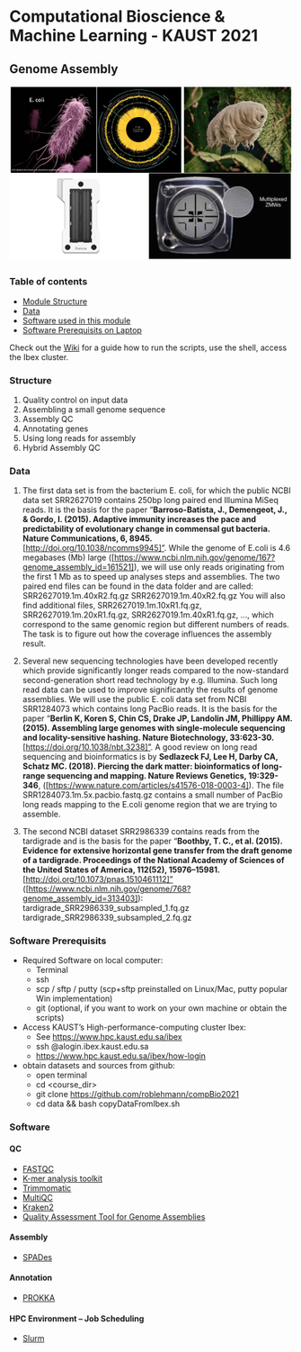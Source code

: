 # Computational Bioscience & Machine Learning - KAUST 2021
## Genome Assembly
![Genome Assembly Workshop](/img/genomicsWSimg.png?raw=true)

### Table of contents
  * [Module Structure](https://github.com/roblehmann/compBio2021#structure)
  * [Data](https://github.com/roblehmann/compBio2021#data)
  * [Software used in this module](https://github.com/roblehmann/compBio2021#software)
  * [Software Prerequisits on Laptop](https://github.com/roblehmann/compBio2021#software-prerequisits)

  Check out the [Wiki](https://github.com/roblehmann/compBio2021/wiki) for a guide how to run the scripts, use the shell, access the Ibex cluster.

### Structure

1. Quality control on input data
2. Assembling a small genome sequence
3. Assembly QC
4. Annotating genes 
5. Using long reads for assembly
6. Hybrid Assembly QC

### Data

1.	The first data set is from the bacterium E. coli, for which the public NCBI data set SRR2627019 contains 250bp long paired end Illumina MiSeq reads. It is the basis for the paper “**Barroso-Batista, J., Demengeot, J., & Gordo, I. (2015). Adaptive immunity increases the pace and predictability of evolutionary change in commensal gut bacteria. Nature Communications, 6, 8945.** [http://doi.org/10.1038/ncomms9945]”. While the genome of E.coli is 4.6 megabases (Mb) large ([https://www.ncbi.nlm.nih.gov/genome/167?genome_assembly_id=161521]), we will use only reads originating from the first 1 Mb as to speed up analyses steps and assemblies. The two paired end files can be found in the data folder and are called:  
SRR2627019.1m.40xR2.fq.gz
SRR2627019.1m.40xR2.fq.gz
You will also find additional files, SRR2627019.1m.10xR1.fq.gz, SRR2627019.1m.20xR1.fq.gz, SRR2627019.1m.40xR1.fq.gz, …, which correspond to the same genomic region but different numbers of reads. The task is to figure out how the coverage influences the assembly result.

2. Several new sequencing technologies have been developed recently which provide significantly longer reads compared to the now-standard second-generation short read technology by e.g. Illumina. Such long read data can be used to improve significantly the results of genome assemblies. We will use the public E. coli data set from NCBI SRR1284073 which contains long PacBio reads. It is the basis for the paper “**Berlin K, Koren S, Chin CS, Drake JP, Landolin JM, Phillippy AM. (2015). Assembling large genomes with single-molecule sequencing and locality-sensitive hashing. Nature Biotechnology, 33:623-30.** [https://doi.org/10.1038/nbt.3238]”.
A good review on long read sequencing and bioinformatics is by **Sedlazeck FJ, Lee H, Darby CA,  Schatz MC. (2018). Piercing the dark matter: bioinformatics of long-range sequencing and mapping. Nature Reviews Genetics, 19:329-346**, ([https://www.nature.com/articles/s41576-018-0003-4]). The file SRR1284073.1m.5x.pacbio.fastq.gz contains a small number of PacBio long reads mapping to the E.coli genome region that we are trying to assemble.

3.	The second NCBI dataset SRR2986339 contains reads from the tardigrade and is the basis for the paper “**Boothby, T. C., et al. (2015). Evidence for extensive horizontal gene transfer from the draft genome of a tardigrade. Proceedings of the National Academy of Sciences of the United States of America, 112(52), 15976–15981.** [http://doi.org/10.1073/pnas.1510461112]” ([https://www.ncbi.nlm.nih.gov/genome/768?genome_assembly_id=313403]):
tardigrade_SRR2986339_subsampled_1.fq.gz
tardigrade_SRR2986339_subsampled_2.fq.gz

### Software Prerequisits

  * Required Software on local computer:
    * Terminal
    * ssh
    * scp / sftp / putty (scp+sftp preinstalled on Linux/Mac, putty popular Win implementation)
    * git (optional, if you want to work on your own machine or obtain the scripts)
  * Access KAUST’s High-performance-computing cluster Ibex:
    * See https://www.hpc.kaust.edu.sa/ibex
    * ssh <user>@alogin.ibex.kaust.edu.sa
    * https://www.hpc.kaust.edu.sa/ibex/how-login
  * obtain datasets and sources from github:
    * open terminal
    * cd <course_dir>
    * git clone https://github.com/roblehmann/compBio2021
    * cd data && bash copyDataFromIbex.sh

### Software

#### QC
* [FASTQC](http://www.bioinformatics.babraham.ac.uk/projects/fastqc)
* [K-mer analysis toolkit](https://kat.readthedocs.io)
* [Trimmomatic](https://github.com/timflutre/trimmomatic)
* [MultiQC](https://multiqc.info)
* [Kraken2](https://ccb.jhu.edu/software/kraken2/index.shtml?t=manual)
* [Quality Assessment Tool for Genome Assemblies](http://quast.sourceforge.net/quast)

#### Assembly
* [SPADes](http://cab.spbu.ru/software/spades/)

#### Annotation
* [PROKKA](https://github.com/tseemann/prokka)

#### HPC Environment – Job Scheduling
* [Slurm](https://slurm.schedmd.com/)
